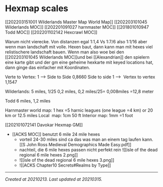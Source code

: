 # Hexmap scales
[[202203151001  Wilderlands Master Map World Map]] [[202203101045 Wilderlands MOC]] [[202201091027 harnmaster MOC]] [[201801010947 Todd MOC]] [[202201102142 Hexcrawl MOC]]


Warum nicht vierecke. Von distanzen egal 1:1,4   Vs 1:7/6 also 1:1/16 aber wenn man landschaft mit volle. Hexen baut, dann kann man mit hexes viel relistischere landschaft bauen. Wenn man also woe bei den [[202203101045 Wilderlands MOC]]und bei [[Alexandrian]] den spielern eine karte gibt und der gm eine geheime hexkarte mit keyed locations hat, dann ginge das einfacher mit Koordinaten.

Verte to Vertex: 1 --> Side to Side 0,8660
Side to side 1 -->  Vertex to vertex 1,1547

Wilderlands: 5 miles, 1/25 0,2 miles, 0,2 miles/25= 0,008miles =12,8 meter

Todd 6 miles, 1,2 miles

Harnmaster world map: 1 hex =5 harnic leagues (one league =4 km) or 20 km or 12.5 miles
Local  map: 1cm 50 ft
Interior map: 1mm =1 foot

[[202101072141 Davokar Hexmap GM]]


- [[ACKS MOC]] benutzt 6 mile 24 mile hexes
	- vorteil 24-30 miles sind ca das was man an einem tag laufen kann. [[S John Ross Medieval Demographics Made Easy.pdf]]
	- nachteil, die 6 mile hexes passen nicht perfekt rein ![[isle of the dead regional 6 mile hexes 2.png]]
	- ![[isle of the dead regional 6 mile hexes 3.png]] 
	- ![[ACKS Chapter10 Secrets#Realms by Type]]

---

_Created at 20210213._
_Last updated at 20210315._



